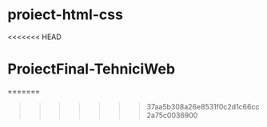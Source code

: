 # proiect-html-css
<<<<<<< HEAD
# ProiectFinal-TehniciWeb
=======

>>>>>>> 37aa5b308a26e8531f0c2d1c66cc2a75c0036900
